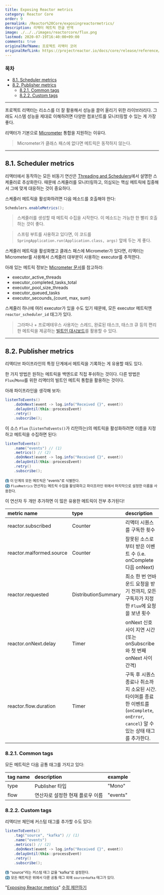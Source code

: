 ```yaml
---
title: Exposing Reactor metrics
category: Reactor Core
order: 9
permalink: /Reactor%20Core/exposingreactormetrics/
description: 리액터 메트릭 한글 번역
image: ./../../images/reactorcore/flux.png
lastmod: 2020-07-19T16:40:00+09:00
comments: true
originalRefName: 프로젝트 리액터 코어
originalRefLink: https://projectreactor.io/docs/core/release/reference/#metrics
---
```


### 목차

- [8.1. Scheduler metrics](#81-scheduler-metrics)
- [8.2. Publisher metrics](#82-publisher-metrics)
  + [8.2.1. Common tags](#821-common-tags)
  + [8.2.2. Custom tags](#822-custom-tags)

---

프로젝트 리액터는 리소스를 더 잘 활용해서 성능을 끌어 올리기 위한 라이브러리다. 그래도 시스템 성능을 제대로 이해하려면 다양한 컴포넌트를 모니터링할 수 있는 게 가장 좋다.

리액터가 기본으로 [Micrometer](https://micrometer.io/) 통합을 지원하는 이유다.

> Micrometer가 클래스 패스에 없다면 메트릭은 동작하지 않는다.

---

## 8.1. Scheduler metrics

리액터에서 동작하는 모든 비동기 연산은 [Threading and Schedulers](../reactorcorefeatures#45-threading-and-schedulers)에서 설명한 스케줄러로 추상화한다. 때문에 스케줄러를 모니터링하고, 의심되는 핵심 메트릭에 집중해서 그에 맞게 대응하는 것이 중요하다.

스케줄러 메트릭을 활성화하려면 다음 메소드를 호출해야 한다:

```java
Schedulers.enableMetrics();
```

> 스케줄러를 생성할 때 메트릭 수집을 시작한다. 이 메소드는 가능한 한 빨리 호출하는 것이 좋다.

> 스프링 부트를 사용하고 있다면, 이 코드를 `SpringApplication.run(Application.class, args)` 앞에 두는 게 좋다.

스케줄러 메트릭을 활성화했고 클래스 패스에 Micrometer가 있다면, 리액터는 Micrometer를 사용해서 스케줄러 대부분이 사용하는 executor를 추적한다.

아래 있는 메트릭 정보는 [Micrometer 문서](http://micrometer.io/docs/ref/jvm)를 참고하라:

- executor_active_threads
- executor_completed_tasks_total
- executor_pool_size_threads
- executor_queued_tasks
- executor_secounds_{count, max, sum}

스케줄러 하나에 여러 executor가 있을 수도 있기 때문에, 모든 executor 메트릭엔 `reactor_scheduler_id` 태그가 있다.

> 그라파나 + 프로메테우스 사용자는 스레드, 완료된 태스크, 태스크 큐 등의 편리한 메트릭을 제공하는 [빌트인 대시보드](https://raw.githubusercontent.com/reactor/reactor-monitoring-demo/master/dashboards/schedulers.json)를 활용할 수 있다.

---

## 8.2. Publisher metrics

리액티브 파이프라인의 특정 단계에서 메트릭을 기록하는 게 유용할 때도 있다.

한 가지 방법은 원하는 메트릭을 백엔드로 직접 푸쉬하는 것이다. 다른 방법은 `Flux`/`Mono`를 위한 리액터의 빌트인 메트릭 통합을 활용하는 것이다.

아래 파이프라인을 생각해 보자:

```java
listenToEvents()
    .doOnNext(event -> log.info("Received {}", event))
    .delayUntil(this::processEvent)
    .retry()
    .subscribe();
```

이 소스 `Flux` (`listenToEvents()`가 리턴하는)의 메트릭을 활성화하려면 이름을 지정하고 메트릭을 수집하면 된다:

```java
listenToEvents()
    .name("events") // (1)
    .metrics() // (2)
    .doOnNext(event -> log.info("Received {}", event))
    .delayUntil(this::processEvent)
    .retry()
    .subscribe();
```
<small><span style="background-color: #a9dcfc; border-radius: 50px;">(1)</span> 이 단계의 모든 메트릭은 "events"로 식별한다.</small><br>
<small><span style="background-color: #a9dcfc; border-radius: 50px;">(2)</span> `Flux#metrics`  연산자는 메트릭 수집을 활성화하고 파이프라인 위에서 마지막으로 설정한 이름을 사용한다.</small>

이 연산자 두 개만 추가하면 이 많은 유용한 메트릭이 전부 추가된다!

| metric name              | type                | description                                                  |
| :----------------------- | :------------------ | :----------------------------------------------------------- |
| reactor.subscribed       | Counter             | 리액터 시퀀스를 구독한 횟수                                  |
| reactor.malformed.source | Counter             | 잘못된 소스로부터 받은 이벤트 수 (i.e. onComplete 다음 onNext) |
| reactor.requested        | DistributionSummary | 최소 한 번 언바운드 요청을 받기 전까지, 모든 구독자가 지정한 `Flux`에 요청을 보낸 횟수 |
| reactor.onNext.delay     | Timer               | onNext 신호 사이 지연 시간 (또는 onSubscribe와 첫 번째 onNext 사이 간격) |
| reactor.flow.duration    | Timer               | 구독 후 시퀀스 종료나 취소까지 소요된 시간. 타이머를 종료한 이벤트를 (`onComplete`, `onError`, `cancel`) 알 수 있는 상태 태그를 추가한다. |

### 8.2.1. Common tags

모든 메트릭은 다음 공통 태그를 가지고 있다:

| tag name | description                      | example  |
| :------- | :------------------------------- | :------- |
| type     | Publisher 타입                   | "Mono"   |
| flow     | 연산자로 설정한 현재 플로우 이름 | "events" |

### 8.2.2. Custom tags

리액티브 체인에 커스텀 태그를 추가할 수도 있다:

```java
listenToEvents()
    .tag("source", "kafka") // (1)
    .name("events")
    .metrics() // (2)
    .doOnNext(event -> log.info("Received {}", event))
    .delayUntil(this::processEvent)
    .retry()
    .subscribe();
```
<small><span style="background-color: #a9dcfc; border-radius: 50px;">(1)</span> "source"라는 커스텀 태그 값을 "kafka"로 설정한다.</small><br>
<small><span style="background-color: #a9dcfc; border-radius: 50px;">(2)</span> 모든 메트릭은 위에서 다룬 공통 태그 외에 `source=kafka` 태그가 있다.</small>

"[Exposing Reactor metrics](https://projectreactor.io/docs/core/release/reference/#metrics)" [수정 제안하기](https://github.com/reactor/reactor-core/edit/master/docs/asciidoc/metrics.adoc)
